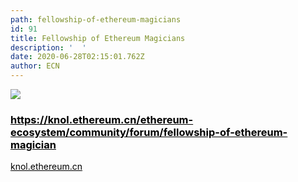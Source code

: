 ```yaml
---
path: fellowship-of-ethereum-magicians
id: 91
title: Fellowship of Ethereum Magicians
description: '  '
date: 2020-06-28T02:15:01.762Z
author: ECN
---
```



<img src="https://firebasestorage.googleapis.com/v0/b/gitbook-28427.appspot.com/o/assets%2F-LmbrATwt4IVgFSSa6X_%2F-M3pB46uPmlChq-opqv9%2F-M3pCUFMG-dwxeKWurH9%2F2092eaa2a0afb6bcd7834deaada6f65a23b2bea0.png?alt=media&token=948d0ed9-f4e5-4e7a-b9f8-f4192bb7728f">

<div class="linkbox">
<a  href="https://www.ethereum.org/ethereum-ecosystem/community/forum/fellowship-of-ethereum-magician"  style="color: black">
   <h3>
   <strong>https://knol.ethereum.cn/ethereum-ecosystem/community/forum/fellowship-of-ethereum-magician
</strong>
   </h3> 
    <span >
  knol.ethereum.cn
   </span>

</a>
</div>
